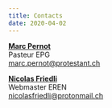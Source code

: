 ```yaml
---
title: Contacts
date: 2020-04-02
--- 
```


**[Marc Pernot](https://jecherchedieu.ch/temoignages/temoin/page-de-l-auteur-marc-pernot-pasteur-eglise-protestante-de-geneve/)**  
Pasteur EPG  
[marc.pernot@protestant.ch](mailto:marc.pernot@protestant.ch)

**[Nicolas Friedli](https://nicolasfriedli.ch/contact/)**  
Webmaster EREN  
[nicolasfriedli@protonmail.ch](mailto:nicolasfriedli@protonmail.ch)